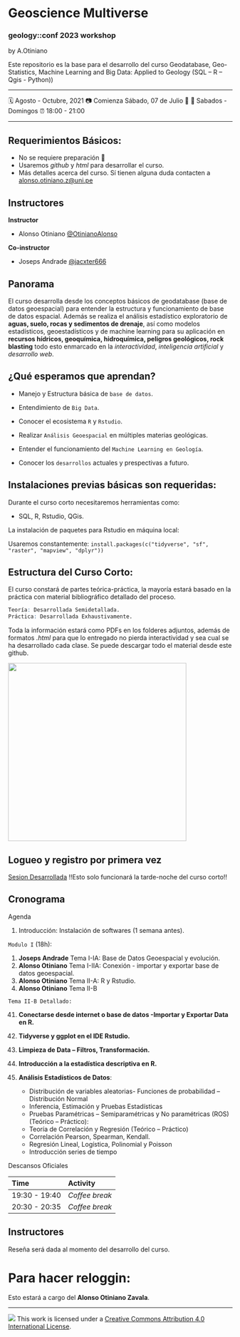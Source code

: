 Geoscience Multiverse
================

### geology::conf 2023 workshop

by A.Otiniano

Este repositorio es la base para el desarrollo del curso Geodatabase, Geo-Statistics, Machine Learning and Big Data: Applied to Geology (SQL – R – Qgis - Python))

-----

:spiral_calendar: Agosto - Octubre, 2021 
:camera: Comienza Sábado, 07 de Julio :jack_o_lantern:
:green_book: Sabados - Domingos
:alarm_clock:    18:00 - 21:00  

-----

## Requerimientos Básicos:

* No se requiere preparación :clap:
* Usaremos *github* y *html* para desarrollar el curso.
* Más detalles acerca del curso. Sí tienen alguna duda contacten a <alonso.otiniano.z@uni.pe>


## Instructores

**Instructor**

* Alonso Otiniano [@OtinianoAlonso](https://twitter.com/OtinianoAlonso)


**Co-instructor**

* Joseps Andrade [@jacxter666 ](https://twitter.com/jacxter666)


## Panorama

El curso desarrolla desde los conceptos básicos de geodatabase (base de datos geoespacial) para entender la estructura y funcionamiento de base de datos espacial. Además se realiza el análisis estadístico exploratorio de **aguas, suelo, rocas y sedimentos de drenaje**, así como modelos estadísticos, geoestadísticos y de machine learning para su aplicación en **recursos hídricos, geoquímica, hidroquímica, peligros geológicos, rock blasting** todo esto enmarcado en la *interactividad*, *inteligencia artificial* y *desarrollo web*.

## ¿Qué esperamos que aprendan?

* Manejo y Estructura básica de `base de datos`.

* Entendimiento de `Big Data`.

* Conocer el ecosistema `R` y `Rstudio`.

* Realizar `Análisis Geoespacial` en múltiples materias geológicas.

* Entender el funcionamiento del `Machine Learning en Geología`.

* Conocer los `desarrollos` actuales y prespectivas a futuro.

## Instalaciones previas básicas son requeridas:

Durante el curso corto necesitaremos herramientas como:

* SQL, R, Rstudio, QGis.

La instalación de paquetes para Rstudio en máquina local:

Usaremos constantemente: `install.packages(c("tidyverse", "sf", "raster", "mapview", "dplyr"))`


## Estructura del Curso Corto:

El curso constará de partes teórica-práctica, la mayoría estará basado en la práctica con material bibliográfico detallado del proceso.

```r
Teoría: Desarrollada Semidetallada.
Práctica: Desarrollada Exhaustivamente.
```
Toda la información estará como PDFs en los folderes adjuntos, además de formatos *.html* para que lo entregado no pierda interactividad y sea cual se ha desarrollado cada clase. Se puede descargar todo el material desde este github.

<img src="http://red.unal.edu.co/cursos/dnia/un2020-02/moduloN_03.svg" width="400px" />

## Logueo y registro por primera vez

[Sesion Desarrollada](https://github.com/AotinianoZ/Geoscience_Multiverse) !!Esto solo funcionará la tarde-noche del curso corto!!


## Cronograma

Agenda

1. Introducción: Instalación de softwares (1 semana antes).

`Modulo I` (18h):

1. **Joseps Andrade** Tema I-IA: Base de Datos Geoespacial y evolución.
2. **Alonso Otiniano** Tema I-IIA: Conexión - importar y exportar base de datos geoespacial.
3. **Alonso Otiniano** Tema II-A: R y Rstudio.
4. **Alonso Otiniano** Tema II-B

`Tema II-B Detallado:`

41. **Conectarse desde internet o base de datos -Importar y Exportar Data en R.**
42. **Tidyverse y ggplot en el IDE Rstudio.**
43. **Limpieza de Data – Filtros,  Transformación.**
44. **Introducción a la estadística descriptiva en R.**
45. **Análisis Estadísticos de Datos**:
    
    * Distribución de variables aleatorias- Funciones de probabilidad – Distribución Normal
    * Inferencia, Estimación y Pruebas Estadísticas
    * Pruebas Paramétricas – Semiparamétricas y No paramétricas (ROS) (Teórico – Práctico):
    * Teoría de Correlación y Regresión (Teórico – Práctico)
    * Correlación Pearson, Spearman, Kendall.
    * Regresión Lineal, Logística, Polinomial y Poisson
    * Introducción series de tiempo


Descansos Oficiales

| Time          | Activity         |
| :------------ | :--------------- |
| 19:30 - 19:40 | *Coffee break*   |
| 20:30 - 20:35 | *Coffee break*    |


## Instructores

Reseña será dada al momento del desarrollo del curso. 


# Para hacer reloggin:

Esto estará a cargo del **Alonso Otiniano Zavala**.

-----

![](https://i.creativecommons.org/l/by/4.0/88x31.png) This work is
licensed under a [Creative Commons Attribution 4.0 International
License](https://creativecommons.org/licenses/by/4.0/).
